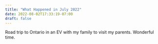 ```yaml
---
title: "What Happened in July 2022"
date: 2022-08-02T17:33:19-07:00
draft: false
---
```


Road trip to Ontario in an EV with my family to visit my parents.
Wonderful time.
